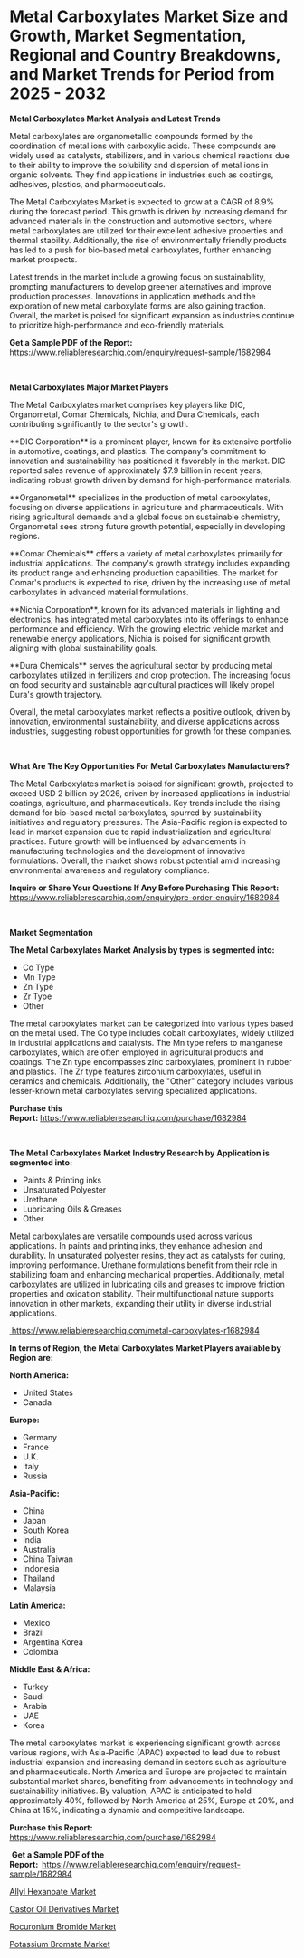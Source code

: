 <p><h1>Metal Carboxylates Market Size and Growth, Market Segmentation, Regional and Country Breakdowns, and Market Trends for Period from 2025 -  2032</h1></p><p><strong>Metal Carboxylates Market Analysis and Latest Trends</strong></p>
<p><p>Metal carboxylates are organometallic compounds formed by the coordination of metal ions with carboxylic acids. These compounds are widely used as catalysts, stabilizers, and in various chemical reactions due to their ability to improve the solubility and dispersion of metal ions in organic solvents. They find applications in industries such as coatings, adhesives, plastics, and pharmaceuticals.</p><p>The Metal Carboxylates Market is expected to grow at a CAGR of 8.9% during the forecast period. This growth is driven by increasing demand for advanced materials in the construction and automotive sectors, where metal carboxylates are utilized for their excellent adhesive properties and thermal stability. Additionally, the rise of environmentally friendly products has led to a push for bio-based metal carboxylates, further enhancing market prospects. </p><p>Latest trends in the market include a growing focus on sustainability, prompting manufacturers to develop greener alternatives and improve production processes. Innovations in application methods and the exploration of new metal carboxylate forms are also gaining traction. Overall, the market is poised for significant expansion as industries continue to prioritize high-performance and eco-friendly materials.</p></p>
<p><strong>Get a Sample PDF of the Report:&nbsp;</strong> <a href="https://www.reliableresearchiq.com/enquiry/request-sample/1682984?utm_campaign=1088&utm_medium=2&utm_source=Github&utm_content=ia&utm_term=15022025&utm_id=metal-carboxylates">https://www.reliableresearchiq.com/enquiry/request-sample/1682984</a></p>
<p>&nbsp;</p>
<p><strong>Metal Carboxylates Major Market Players</strong></p>
<p><p>The Metal Carboxylates market comprises key players like DIC, Organometal, Comar Chemicals, Nichia, and Dura Chemicals, each contributing significantly to the sector's growth.</p><p>**DIC Corporation** is a prominent player, known for its extensive portfolio in automotive, coatings, and plastics. The company's commitment to innovation and sustainability has positioned it favorably in the market. DIC reported sales revenue of approximately $7.9 billion in recent years, indicating robust growth driven by demand for high-performance materials.</p><p>**Organometal** specializes in the production of metal carboxylates, focusing on diverse applications in agriculture and pharmaceuticals. With rising agricultural demands and a global focus on sustainable chemistry, Organometal sees strong future growth potential, especially in developing regions.</p><p>**Comar Chemicals** offers a variety of metal carboxylates primarily for industrial applications. The company's growth strategy includes expanding its product range and enhancing production capabilities. The market for Comar's products is expected to rise, driven by the increasing use of metal carboxylates in advanced material formulations.</p><p>**Nichia Corporation**, known for its advanced materials in lighting and electronics, has integrated metal carboxylates into its offerings to enhance performance and efficiency. With the growing electric vehicle market and renewable energy applications, Nichia is poised for significant growth, aligning with global sustainability goals.</p><p>**Dura Chemicals** serves the agricultural sector by producing metal carboxylates utilized in fertilizers and crop protection. The increasing focus on food security and sustainable agricultural practices will likely propel Dura's growth trajectory.</p><p>Overall, the metal carboxylates market reflects a positive outlook, driven by innovation, environmental sustainability, and diverse applications across industries, suggesting robust opportunities for growth for these companies.</p></p>
<p>&nbsp;</p>
<p><strong>What Are The Key Opportunities For Metal Carboxylates Manufacturers?</strong></p>
<p><p>The Metal Carboxylates market is poised for significant growth, projected to exceed USD 2 billion by 2026, driven by increased applications in industrial coatings, agriculture, and pharmaceuticals. Key trends include the rising demand for bio-based metal carboxylates, spurred by sustainability initiatives and regulatory pressures. The Asia-Pacific region is expected to lead in market expansion due to rapid industrialization and agricultural practices. Future growth will be influenced by advancements in manufacturing technologies and the development of innovative formulations. Overall, the market shows robust potential amid increasing environmental awareness and regulatory compliance.</p></p>
<p><strong>Inquire or Share Your Questions If Any Before Purchasing This Report:</strong> <a href="https://www.reliableresearchiq.com/enquiry/pre-order-enquiry/1682984?utm_campaign=1088&utm_medium=2&utm_source=Github&utm_content=ia&utm_term=15022025&utm_id=metal-carboxylates">https://www.reliableresearchiq.com/enquiry/pre-order-enquiry/1682984</a></p>
<p>&nbsp;</p>
<p><strong>Market Segmentation</strong></p>
<p><strong>The Metal Carboxylates Market Analysis by types is segmented into:</strong></p>
<p><ul><li>Co Type</li><li>Mn Type</li><li>Zn Type</li><li>Zr Type</li><li>Other</li></ul></p>
<p><p>The metal carboxylates market can be categorized into various types based on the metal used. The Co type includes cobalt carboxylates, widely utilized in industrial applications and catalysts. The Mn type refers to manganese carboxylates, which are often employed in agricultural products and coatings. The Zn type encompasses zinc carboxylates, prominent in rubber and plastics. The Zr type features zirconium carboxylates, useful in ceramics and chemicals. Additionally, the "Other" category includes various lesser-known metal carboxylates serving specialized applications.</p></p>
<p><strong>Purchase this Report:&nbsp;</strong><a href="https://www.reliableresearchiq.com/purchase/1682984?utm_campaign=1088&utm_medium=2&utm_source=Github&utm_content=ia&utm_term=15022025&utm_id=metal-carboxylates">https://www.reliableresearchiq.com/purchase/1682984</a></p>
<p>&nbsp;</p>
<p><strong>The Metal Carboxylates Market Industry Research by Application is segmented into:</strong></p>
<p><ul><li>Paints & Printing inks</li><li>Unsaturated Polyester</li><li>Urethane</li><li>Lubricating Oils & Greases</li><li>Other</li></ul></p>
<p><p>Metal carboxylates are versatile compounds used across various applications. In paints and printing inks, they enhance adhesion and durability. In unsaturated polyester resins, they act as catalysts for curing, improving performance. Urethane formulations benefit from their role in stabilizing foam and enhancing mechanical properties. Additionally, metal carboxylates are utilized in lubricating oils and greases to improve friction properties and oxidation stability. Their multifunctional nature supports innovation in other markets, expanding their utility in diverse industrial applications.</p></p>
<p><a href="https://www.reliableresearchiq.com/metal-carboxylates-r1682984?utm_campaign=1088&utm_medium=2&utm_source=Github&utm_content=ia&utm_term=15022025&utm_id=metal-carboxylates">&nbsp;https://www.reliableresearchiq.com/metal-carboxylates-r1682984</a></p>
<p><strong>In terms of Region, the Metal Carboxylates Market Players available by Region are:</strong></p>
<p>
    <p> <strong> North America: </strong>
        <ul>
            <li>United States</li>
            <li>Canada</li>
        </ul>
        </p> 
    <p> <strong> Europe: </strong>
        <ul>
            <li>Germany</li>
            <li>France</li>
            <li>U.K.</li>
            <li>Italy</li>
            <li>Russia</li>
        </ul>
        </p> 
    <p> <strong> Asia-Pacific: </strong>
        <ul>
            <li>China</li>
            <li>Japan</li>
            <li>South Korea</li>
            <li>India</li>
            <li>Australia</li>
            <li>China Taiwan</li>
            <li>Indonesia</li>
            <li>Thailand</li>
            <li>Malaysia</li>
        </ul>
        </p> 
    <p> <strong> Latin America: </strong>
        <ul>
            <li>Mexico</li>
            <li>Brazil</li>
            <li>Argentina Korea</li>
            <li>Colombia</li>
        </ul>
        </p> 
    <p> <strong> Middle East & Africa: </strong>
        <ul>
            <li>Turkey</li>
            <li>Saudi</li>
            <li>Arabia</li>
            <li>UAE</li>
            <li>Korea</li>
        </ul>
    </p>
    </p>
<p><p>The metal carboxylates market is experiencing significant growth across various regions, with Asia-Pacific (APAC) expected to lead due to robust industrial expansion and increasing demand in sectors such as agriculture and pharmaceuticals. North America and Europe are projected to maintain substantial market shares, benefiting from advancements in technology and sustainability initiatives. By valuation, APAC is anticipated to hold approximately 40%, followed by North America at 25%, Europe at 20%, and China at 15%, indicating a dynamic and competitive landscape.</p></p>
<p><strong>Purchase this Report: </strong><a href="https://www.reliableresearchiq.com/purchase/1682984?utm_campaign=1088&utm_medium=2&utm_source=Github&utm_content=ia&utm_term=15022025&utm_id=metal-carboxylates">https://www.reliableresearchiq.com/purchase/1682984</a></p>
<p>&nbsp;<strong>Get a Sample PDF of the Report:&nbsp;&nbsp;</strong><a href="https://www.reliableresearchiq.com/enquiry/request-sample/1682984?utm_campaign=1088&utm_medium=2&utm_source=Github&utm_content=ia&utm_term=15022025&utm_id=metal-carboxylates">https://www.reliableresearchiq.com/enquiry/request-sample/1682984</a></p>
<p><strong></strong></p>
<p><p><a href="https://github.com/sirayedantte/Market-Research-Report-List-1/blob/main/allyl-hexanoate-market.md?utm_campaign=1088&utm_medium=2&utm_source=Github&utm_content=ia&utm_term=15022025&utm_id=metal-carboxylates">Allyl Hexanoate Market</a></p><p><a href="https://github.com/herakterroem/Market-Research-Report-List-1/blob/main/castor-oil-derivatives-market.md?utm_campaign=1088&utm_medium=2&utm_source=Github&utm_content=ia&utm_term=15022025&utm_id=metal-carboxylates">Castor Oil Derivatives Market</a></p><p><a href="https://github.com/biyajausenik/Market-Research-Report-List-1/blob/main/rocuronium-bromide-market.md?utm_campaign=1088&utm_medium=2&utm_source=Github&utm_content=ia&utm_term=15022025&utm_id=metal-carboxylates">Rocuronium Bromide Market</a></p><p><a href="https://github.com/armsinwan/Market-Research-Report-List-1/blob/main/potassium-bromate-market.md?utm_campaign=1088&utm_medium=2&utm_source=Github&utm_content=ia&utm_term=15022025&utm_id=metal-carboxylates">Potassium Bromate Market</a></p></p>